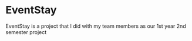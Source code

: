 # EventStay
EventStay is a project that I did with my team members as our 1st year 2nd semester project
